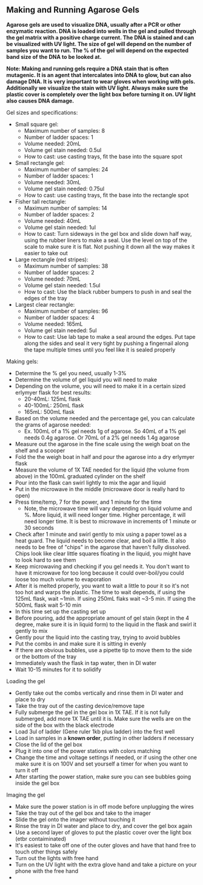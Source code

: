 ## Making and Running Agarose Gels


**Agarose gels are used to visualize DNA, usually after a PCR or other enzymatic reaction. DNA is loaded into wells in the gel and pulled through the gel matrix with a positive charge current. The DNA is stained and can be visualized with UV light. The size of gel will depend on the number of samples you want to run. The % of the gel will depend on the expected band size of the DNA to be looked at.**

**Note: Making and running gels require a DNA stain that is often mutagenic. It is an agent that intercalates into DNA to glow, but can also damage DNA. It is very important to wear gloves when working with gels. Additionally we visualize the stain with UV light. Always make sure the plastic cover is completely over the light box before turning it on. UV light also causes DNA damage.**

Gel sizes and specifications:
- Small square gel:
  - Maximum number of samples: 8
  - Number of ladder spaces: 1
  - Volume needed: 20mL
  - Volume gel stain needed: 0.5ul
  - How to cast: use casting trays, fit the base into the square spot
- Small rectangle gel:
  - Maximum number of samples: 24
  - Number of ladder spaces: 1
  - Volume needed: 30mL
  - Volume gel stain needed: 0.75ul
  - How to cast: use casting trays, fit the base into the rectangle spot
- Fisher tall rectangle:
  - Maximum number of samples: 14
  - Number of ladder spaces: 2
  - Volume needed: 40mL
  - Volume gel stain needed: 1ul
  - How to cast: Turn sideways in the gel box and slide down half way, using the rubber liners to make a seal. Use the level on top of the scale to make sure it is flat. Not pushing it down all the way makes it easier to take out
- Large rectangle (red stripes):
  - Maximum number of samples: 38
  - Number of ladder spaces: 2
  - Volume needed: 70mL
  - Volume gel stain needed: 1.5ul
  - How to cast: Use the black rubber bumpers to push in and seal the edges of the tray
- Largest clear rectangle:
  - Maximum number of samples: 96
  - Number of ladder spaces: 4
  - Volume needed: 165mL
  - Volume gel stain needed: 5ul
  - How to cast: Use lab tape to make a seal around the edges. Put tape along the sides and seal it very tight by pushing a fingernail along the tape multiple times until you feel like it is sealed properly

Making gels:
- Determine the % gel you need, usually 1-3%
- Determine the volume of gel liquid you will need to make
- Depending on the volume, you will need to make it in a certain sized erlymyer flask for best results:
  - 20-40mL: 125mL flask
  - 40-100mL: 250mL flask
  - 165mL: 500mL flask
- Based on the volume needed and the percentage gel, you can calculate the grams of agarose needed:
  - Ex. 100mL of a 1% gel needs 1g of agarose. So 40mL of a 1% gel needs 0.4g agarose. Or 70mL of a 2% gel needs 1.4g agarose
- Measure out the agarose in the fine scale using the weigh boat on the shelf and a scooper
- Fold the the weigh boat in half and pour the agarose into a dry erlymyer flask
- Measure the volume of 1X TAE needed for the liquid (the volume from above) in the 100mL graduated cylinder on the shelf
- Pour into the flask can swirl lightly to mix the agar and liquid
- Put in the microwave in the middle (microwave door is really hard to open)
- Press time/temp, 7 for the power, and 1 minute for the time
  - Note, the microwave time will vary depending on liquid volume and %. More liquid, it will need longer time. Higher percentage, it will need longer time. It is best to microwave in increments of 1 minute or 30 seconds
- Check after 1 minute and swirl gently to mix using a paper towel as a heat guard. The liquid needs to become clear, and boil a little. It also needs to be free of "chips" in the agarose that haven't fully dissolved. Chips look like clear little squares floating in the liquid, you might have to look hard to see them
- Keep microwaving and checking if you gel needs it. You don't want to have it microwave for too long because it could over-boil/you could loose too much volume to evaporation
- After it is melted properly, you want to wait a little to pour it so it's not too hot and warps the plastic. The time to wait depends, if using the 125mL flask, wait ~1min. If using 250mL flaks wait ~3-5 min. If using the 500mL flask wait 5-10 min
- In this time set up the casting set up
- Before pouring, add the appropriate amount of gel stain (kept in the 4 degree, make sure it is in liquid form) to the liquid in the flask and swirl it gently to mix
- Gently pour the liquid into the casting tray, trying to avoid bubbles
- Put the combs in and make sure it is sitting in evenly
- If there are obvious bubbles, use a pipette tip to move them to the side or the bottom of the tray
- Immediately wash the flask in tap water, then in DI water
- Wait 10-15 minutes for it to solidify

Loading the gel
- Gently take out the combs vertically and rinse them in DI water and place to dry
- Take the tray out of the casting device/remove tape
- Fully submerge the gel in the gel box in 1X TAE. If it is not fully submerged, add more 1X TAE until it is. Make sure the wells are on the side of the box with the black electrode
- Load 3ul of ladder (Gene ruler 1kb plus ladder) into the first well
- Load in samples in a **known order**, putting in other ladders if necessary
- Close the lid of the gel box
- Plug it into one of the power stations with colors matching
- Change the time and voltage settings if needed, or if using the other one make sure it is on 100V and set yourself a timer for when you want to turn it off
- After starting the power station, make sure you can see bubbles going inside the gel box

Imaging the gel
- Make sure the power station is in off mode before unplugging the wires
- Take the tray out of the gel box and take to the imager
- Slide the gel onto the imager without touching it
- Rinse the tray in DI water and place to dry, and cover the gel box again
- Use a second layer of gloves to put the plastic cover over the light box (etbr contaiminated)
- It's easiest to take off one of the outer gloves and have that hand free to touch other things safely
- Turn out the lights with free hand
- Turn on the UV light with the extra glove hand and take a picture on your phone with the free hand
- 
